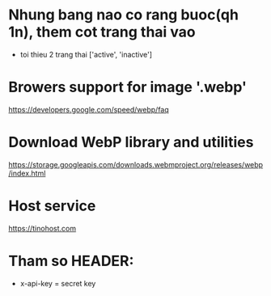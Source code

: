 # Nhung bang nao co rang buoc(qh 1n), them cot trang thai vao

* toi thieu 2 trang thai ['active', 'inactive']

# Browers support for image '.webp'

<https://developers.google.com/speed/webp/faq>

# Download WebP library and utilities

<https://storage.googleapis.com/downloads.webmproject.org/releases/webp/index.html>

# Host service

<https://tinohost.com>

# Tham so HEADER:

* x-api-key = secret key